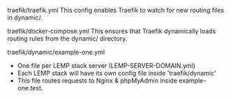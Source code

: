 traefik/traefik.yml
This config enables Traefik to watch for new routing files in dynamic/.

traefik/docker-compose.yml
This ensures that Traefik dynamically loads routing rules from the dynamic/ directory.

traefik/dynamic/example-one.yml
- One file per LEMP stack server (LEMP-SERVER-DOMAIN.yml)
- Each LEMP stack will have its own config file inside 'traefik/dynamic'
- This file routes requests to Nginx & phpMyAdmin inside example-one.test.
